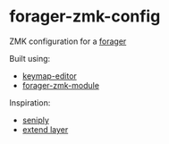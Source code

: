 # forager-zmk-config

ZMK configuration for a [forager](https://github.com/carrefinho/forager)

Built using: 

* [keymap-editor](https://nickcoutsos.github.io/keymap-editor/)
* [forager-zmk-module](https://github.com/carrefinho/forager-zmk-module)

Inspiration:

* [seniply](https://stevep99.github.io/seniply/)
* [extend layer](https://dreymar.colemak.org/layers-extend.html)
